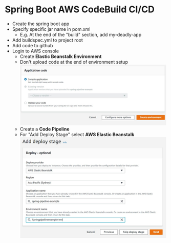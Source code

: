 # Spring Boot AWS CodeBuild CI/CD

-	Create the spring boot app
-	Specify specific jar name in pom.xml
	-	E.g. At the end of the "build" section, add <finalName>my-deadly-app<finalName>
-	Add buildspec.yml to project root
-	Add code to github 
-	Login to AWS console
	-	Create **Elastic Beanstalk Environment**
	-	Don't upload code at the end of environment setup
	![image](img\environment-code-upload.JPG)
	-	Create a **Code Pipeline**
	-	For "Add Deploy Stage" select **AWS Elastic Beanstalk**
	![image](img\add-deploy-stage.JPG)